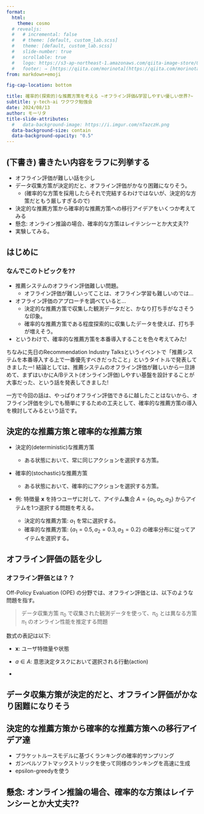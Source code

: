 ```yaml
---
format:
  html:
    theme: cosmo
  # revealjs:
  #   # incremental: false
  #   # theme: [default, custom_lab.scss]
  #   theme: [default, custom_lab.scss]
  #   slide-number: true
  #   scrollable: true
  #   logo: https://s3-ap-northeast-1.amazonaws.com/qiita-image-store/0/1697279/dfa905d1c1e242b4e39be182ae21a2b6ac72c0ad/large.png?1655951919
  #   footer: ⇒ [https://qiita.com/morinota](https://qiita.com/morinota)
from: markdown+emoji

fig-cap-location: bottom

title: 確率的(探索的)な推薦方策を考える ~オフライン評価&学習しやすい優しい世界?~
subtitle: y-tech-ai ワクワク勉強会
date: 2024/08/13
author: モーリタ
title-slide-attributes:
  #   data-background-image: https://i.imgur.com/nTazczH.png
  data-background-size: contain
  data-background-opacity: "0.5"
---
```


## (下書き) 書きたい内容をラフに列挙する

<!-- ## TL;DR -->

- オフライン評価が難しい話を少し
- データ収集方策が決定的だと、オフライン評価がかなり困難になりそう。
  - (確率的な方策を採用したらそれで完結するわけではないが、決定的な方策だともう厳しすぎるので)
- 決定的な推薦方策から確率的な推薦方策への移行アイデアをいくつか考えてみる
- 懸念: オンライン推論の場合、確率的な方策はレイテンシーとか大丈夫??
- 実験してみる。

## はじめに

### なんでこのトピックを??

- 推薦システムのオフライン評価難しい問題。
  - オフライン評価が難しいってことは、オフライン学習も難しいのでは...
- オフライン評価のアプローチを調べていると...
  - 決定的な推薦方策で収集した観測データだと、かなり打ち手がなさそうな印象。
  - 確率的な推薦方策である程度探索的に収集したデータを使えば、打ち手が増えそう。
- というわけで、確率的な推薦方策を本番導入することを色々考えてみた!

ちなみに先日のRecommendation Industry Talksというイベントで「推薦システムを本番導入する上で一番優先すべきだったこと」というタイトルで発表してきましたー!
結論としては、推薦システムのオフライン評価が難しいから一旦諦めて、まずはいかにA/Bテスト(オンライン評価)しやすい基盤を設計することが大事だった、という話を発表してきました!

一方で今回の話は、やっぱりオフライン評価できるに越したことはないから、オフライン評価を少しでも簡単にするための工夫として、確率的な推薦方策の導入を検討してみるという話です。

## 決定的な推薦方策と確率的な推薦方策

- 決定的(deterministic)な推薦方策
  - ある状態において、常に同じアクションを選択する方策。
- 確率的(stochastic)な推薦方策
  - ある状態において、確率的にアクションを選択する方策。

- 例: 特徴量 $\mathbf{x}$ を持つユーザに対して、アイテム集合 $A = \{a_1, a_2, a_3\}$ からアイテムを1つ選択する問題を考える。
  - 決定的な推薦方策: $a_1$ を常に選択する。
  - 確率的な推薦方策: $\{a_1 = 0.5, a_2 = 0.3, a_3 = 0.2\}$ の確率分布に従ってアイテムを選択する。

## オフライン評価の話を少し

### オフライン評価とは？？

Off-Policy Evaluation (OPE) の分野では、オフライン評価とは、以下のような問題を指す。

> データ収集方策 $\pi_{0}$ で収集された観測データを使って、$\pi_{0}$ とは異なる方策 $\pi_{1}$ のオンライン性能を推定する問題

数式の表記は以下:

- $\mathbf{x}$: ユーザ特徴量や状態
- $a \in A$: 意思決定タスクにおいて選択される行動(action)

-

## データ収集方策が決定的だと、オフライン評価がかなり困難になりそう

## 決定的な推薦方策から確率的な推薦方策への移行アイデア達

- プラケットルースモデルに基づくランキングの確率的サンプリング
- ガンベルソフトマックストリックを使って同様のランキングを高速に生成
- epsilon-greedyを使う

## 懸念: オンライン推論の場合、確率的な方策はレイテンシーとか大丈夫??
